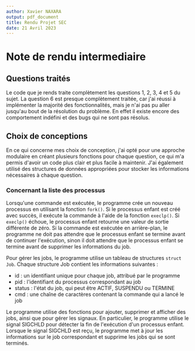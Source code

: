 ```yaml
---
author: Xavier NAXARA
output: pdf_document
title: Rendu Projet SEC
date: 21 Avril 2023
---
```



# Note de rendu intermediaire

## Questions traités

Le code que je rends traite complètement les questions 1, 2, 3, 4 et 5 du sujet. La question 6 est presque complètement traitée, car j'ai réussi à implémenter la majorité des fonctionnalités, mais je n'ai pas pu aller jusqu'au bout de la résolution du problème. En effet il existe encore des comportement indéfini et des bugs qui ne sont pas résolus. 

## Choix de conceptions

En ce qui concerne mes choix de conception, j'ai opté pour une approche modulaire en créant plusieurs fonctions pour chaque question, ce qui m'a permis d'avoir un code plus clair et plus facile à maintenir. J'ai également utilisé des structures de données appropriées pour stocker les informations nécessaires à chaque question.

### Concernant la liste des processus

Lorsqu'une commande est exécutée, le programme crée un nouveau processus en utilisant la fonction ```fork()```. Si le processus enfant est créé avec succès, il exécute la commande à l'aide de la fonction ```execlp()```. Si ```execlp()``` échoue, le processus enfant retourne une valeur de sortie différente de zéro. Si la commande est exécutée en arrière-plan, le programme ne doit pas attendre que le processus enfant se termine avant de continuer l'exécution, sinon il doit attendre que le processus enfant se termine avant de supprimer les informations du job.

Pour gérer les jobs, le programme utilise un tableau de structures ```struct Job```. Chaque structure Job contient les informations suivantes :

- id : un identifiant unique pour chaque job, attribué par le programme
- pid : l'identifiant du processus correspondant au job
- status : l'état du job, qui peut être ACTIF, SUSPENDU ou TERMINE
- cmd : une chaîne de caractères contenant la commande qui a lancé le job

Le programme utilise des fonctions pour ajouter, supprimer et afficher des jobs, ainsi que pour gérer les signaux. En particulier, le programme utilise le signal SIGCHLD pour détecter la fin de l'exécution d'un processus enfant. Lorsque le signal SIGCHLD est reçu, le programme met à jour les informations sur le job correspondant et supprime les jobs qui se sont terminés.
